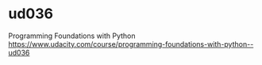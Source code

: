 # ud036
Programming Foundations with Python  
https://www.udacity.com/course/programming-foundations-with-python--ud036  

